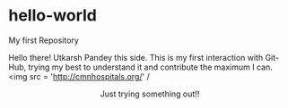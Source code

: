 # hello-world
My first Repository

Hello there!
Utkarsh Pandey this side. 
This is my first interaction with Git-Hub, trying my best to understand it and contribute the maximum I can.
<img src = 'http://cmnhospitals.org/' /
<p align= "center">
    Just trying something out!!
</p>
